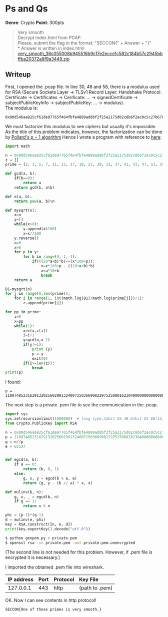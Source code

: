 # Ps and Qs
__Genre__: Crypto
__Point__: 300pts

> Very smooth  
> Decrypt index.html from PCAP.  
> Please, submit the flag in the format: "SECCON{" + Answer + "}"  
> \* Answer is written in index.html  
> [very_smooth_36c055008b945516b9c17e2ecce1c582c184b57c2945bbffba20372a8f9a3449.zip](https://files-quals.seccon.jp/very_smooth_36c055008b945516b9c17e2ecce1c582c184b57c2945bbffba20372a8f9a3449.zip)

## Writeup
First, I opened the .pcap file.
In line 30, 46 and 58, there is a modulus used for RSA (Secure Sockets Layer -> TLSv1 Record Layer: Handshake Protocol: Certificate -> Certificates -> Cerificate: ... -> signedCertificate -> subjectPublicKeyInfo -> subjectPublicKey: ... -> modulus).  
The modulus is:
```
0x00d546aa825cf61de97765f464fbfe4889ad8bf2f25a2175d02c8b6f2ac0c5c27b67035aec192b3741dd1f4d127531b07ab012eb86241c09c081499e69ef5aeac78dc6230d475da7ee17f02f63b6f09a2d381df9b6928e8d9e0747feba248bffdff89cdfaf4771658919b6981c9e1428e9a53425ca2a310aa6d760833118ee0d71
```
We must factorize this modulus to see ciphers but usually it's impossible.
As the title of this problem indicates, however, the factorization can be done by [Pollard's p − 1 algorithm](https://en.wikipedia.org/wiki/Pollard%27s_p_%E2%88%92_1_algorithm)
Hence I wrote a program with reference to [here](http://www.cnblogs.com/Christmas/p/5185512.html):

```py
import math

n = 0x00d546aa825cf61de97765f464fbfe4889ad8bf2f25a2175d02c8b6f2ac0c5c27b67035aec192b3741dd1f4d127531b07ab012eb86241c09c081499e69ef5aeac78dc6230d475da7ee17f02f63b6f09a2d381df9b6928e8d9e0747feba248bffdff89cdfaf4771658919b6981c9e1428e9a53425ca2a310aa6d760833118ee0d71
z = []
prime = [2, 3, 5, 7, 11, 13, 17, 19, 23, 29, 31, 37, 41, 43, 47, 53, 59, 61, 67, 71, 73, 79, 83, 89, 97, 101, 103, 107, 109, 113, 127, 131, 137, 139, 149, 151, 157, 163, 167, 173, 179, 181, 191, 193, 197, 199, 211, 223, 227, 229, 233, 239, 241, 251, 257, 263, 269, 271, 277, 281, 283, 293, 307, 311, 313, 317, 331, 337, 347, 349, 353, 359, 367, 373, 379, 383, 389, 397, 401, 409, 419, 421, 431, 433, 439, 443, 449, 457, 461, 463, 467, 479, 487, 491, 499, 503, 509, 521, 523, 541, 547, 557, 563, 569, 571, 577, 587, 593, 599, 601, 607, 613, 617, 619, 631, 641, 643, 647, 653, 659, 661, 673, 677, 683, 691, 701, 709, 719, 727, 733, 739, 743, 751, 757, 761, 769, 773, 787, 797, 809, 811, 821, 823, 827, 829, 839, 853, 857, 859, 863, 877, 881, 883, 887, 907, 911, 919, 929, 937, 941, 947, 953, 967, 971, 977, 983, 991, 997]

def gcd(a, b):
    if(b==0):
        return a
    return gcd(b, a%b)

def e(a, b):
    return pow(a, b)%n

def mysqrt(n):
    x=n
    y=[]
    while(x>0):
        y.append(x%100)
        x=x//100
    y.reverse()
    a=0
    x=0
    for p in y:
        for b in range(9,-1,-1):
            if(((20*a+b)*b)<=(x*100+p)):
                x=x*100+p - ((20*a+b)*b)
                a=a*10+b
                break
    return a

B1=mysqrt(n)
for j in range(0,len(prime)):
    for i in range(1, int(math.log(B1)/math.log(prime[j]))+1):
        z.append(prime[j])

for pp in prime:
    i=0
    x=pp
    while(1):
        x=e(x,z[i])
        i=i+1
        y=gcd(n,x-1)
        if(y!=1):
            print (y)
            p = y
            exit(0)
        if(i>=len(z)):
            break
print(p)
```
I found:
```
p = 11807485231629132025602991324007150366908229752508016230400000000000000000000000000000000000000000000000000000000000000000000000000000000000000000000000001
```
The next step is a private .pem file to see the communication in the .pcap.
```py
import sys
sys.setrecursionlimit(1000000)  # long type,32bit OS 4B,64bit OS 8B(1bit for sign)
from Crypto.PublicKey import RSA

n = 0x00d546aa825cf61de97765f464fbfe4889ad8bf2f25a2175d02c8b6f2ac0c5c27b67035aec192b3741dd1f4d127531b07ab012eb86241c09c081499e69ef5aeac78dc6230d475da7ee17f02f63b6f09a2d381df9b6928e8d9e0747feba248bffdff89cdfaf4771658919b6981c9e1428e9a53425ca2a310aa6d760833118ee0d71
p = 11807485231629132025602991324007150366908229752508016230400000000000000000000000000000000000000000000000000000000000000000000000000000000000000000000000001
q = n//p
e = 65537


def egcd(a, b):
    if a == 0:
        return (b, 0, 1)
    else:
        g, x, y = egcd(b % a, a)
        return (g, y - (b // a) * x, x)

def mulinv(b, n):
    g, x, _ = egcd(b, n)
    if g == 1:
        return x % n

phi = (p-1)*(q-1)
d = mulinv(e, phi)
key = RSA.construct([n, e, d])
print(key.exportKey().decode("utf-8"))
```
```bash
$ python genpem.py > private.pem  
$ openssl rsa -in private.pem -out private.pem.unencrypted  
```
(The second line is not needed for this problem. However, if .pem file is encrypted it is necessary.)

I imported the obtained .pem file into wireshark.

|IP address|Port|Protocol|Key File|
|:--|:--|:---|:--|
|127.0.0.1|443|http|(path to .pem)|

OK. Now I can see contents in http protocol!
```
SECCON{One of these primes is very smooth.}
```
